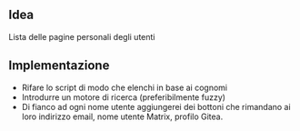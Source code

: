 ## Idea

Lista delle pagine personali degli utenti

## Implementazione

- Rifare lo script di modo che elenchi in base ai cognomi
- Introdurre un motore di ricerca (preferibilmente fuzzy)
- Di fianco ad ogni nome utente aggiungerei dei bottoni che rimandano ai loro
   indirizzo email, nome utente Matrix, profilo Gitea.
